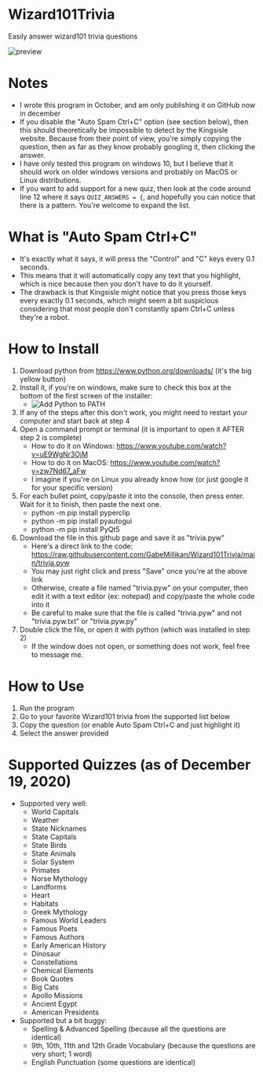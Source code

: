 # Wizard101Trivia
Easily answer wizard101 trivia questions

<img alt="preview" src="https://i.imgur.com/S8Wvay8.gif">

# Notes
- I wrote this program in October, and am only publishing it on GitHub now in december
- If you disable the "Auto Spam Ctrl+C" option (see section below), then this should theoretically be impossible to detect by the Kingsisle website. Because from their point of view, you're simply copying the question, then as far as they know probably googling it, then clicking the answer.
- I have only tested this program on windows 10, but I believe that it should work on older windows versions and probably on MacOS or Linux distributions.
- If you want to add support for a new quiz, then look at the code around line 12 where it says `QUIZ_ANSWERS = {`, and hopefully you can notice that there is a pattern. You're welcome to expand the list.

# What is "Auto Spam Ctrl+C"
- It's exactly what it says, it will press the "Control" and "C" keys every 0.1 seconds.
- This means that it will automatically copy any text that you highlight, which is nice because then you don't have to do it yourself.
- The drawback is that Kingsisle might notice that you press those keys every exactly 0.1 seconds, which might seem a bit suspicious considering that most people don't constantly spam Ctrl+C unless they're a robot. 

# How to Install
1. Download python from https://www.python.org/downloads/ (it's the big yellow button)
2. Install it, if you're on windows, make sure to check this box at the bottom of the first screen of the installer:
    - <img alt="Add Python to PATH" src="https://i.imgur.com/hLaUKge.png">
3. If any of the steps after this don't work, you might need to restart your computer and start back at step 4
4. Open a command prompt or terminal (it is important to open it AFTER step 2 is complete)
    - How to do it on Windows: https://www.youtube.com/watch?v=uE9WgNr3OjM
    - How to do it on MacOS: https://www.youtube.com/watch?v=zw7Nd67_aFw
    - I imagine if you're on Linux you already know how (or just google it for your specific version)
5. For each bullet point, copy/paste it into the console, then press enter. Wait for it to finish, then paste the next one.
    - python -m pip install pyperclip
    - python -m pip install pyautogui
    - python -m pip install PyQt5
6. Download the file in this github page and save it as "trivia.pyw"
    - Here's a direct link to the code: https://raw.githubusercontent.com/GabeMillikan/Wizard101Trivia/main/trivia.pyw
    - You may just right click and press "Save" once you're at the above link
    - Otherwise, create a file named "trivia.pyw" on your computer, then edit it with a text editor (ex: notepad) and copy/paste the whole code into it
    - Be careful to make sure that the file is called "trivia.pyw" and not "trivia.pyw.txt" or "trivia.pyw.py"
7. Double click the file, or open it with python (which was installed in step 2)
    - If the window does not open, or something does not work, feel free to message me.

# How to Use
1. Run the program
2. Go to your favorite Wizard101 trivia from the supported list below
3. Copy the question (or enable Auto Spam Ctrl+C and just highlight it)
4. Select the answer provided

# Supported Quizzes (as of December 19, 2020)
 * Supported very well:
     - World Capitals
     - Weather
     - State Nicknames
     - State Capitals
     - State Birds
     - State Animals
     - Solar System
     - Primates
     - Norse Mythology
     - Landforms
     - Heart
     - Habitats
     - Greek Mythology
     - Famous World Leaders
     - Famous Poets
     - Famous Authors
     - Early American History
     - Dinosaur
     - Constellations
     - Chemical Elements
     - Book Quotes
     - Big Cats
     - Apollo Missions
     - Ancient Egypt
     - American Presidents
 * Supported but a bit buggy:
     - Spelling & Advanced Spelling (because all the questions are identical)
     - 9th, 10th, 11th and 12th Grade Vocabulary (because the questions are very short; 1 word)
     - English Punctuation (some questions are identical)
     
